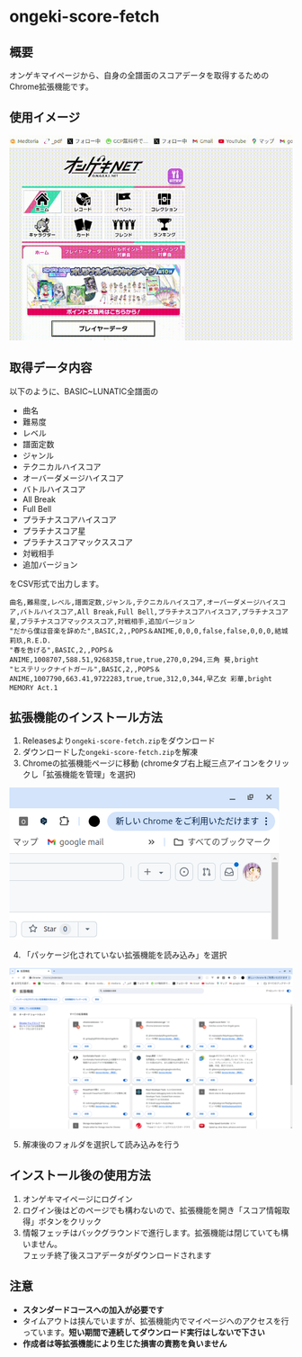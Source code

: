 # ongeki-score-fetch

## 概要

オンゲキマイページから、自身の全譜面のスコアデータを取得するためのChrome拡張機能です。

## 使用イメージ

![使用動画](./readme/use_image.gif)

## 取得データ内容

以下のように、BASIC~LUNATIC全譜面の

- 曲名
- 難易度
- レベル
- 譜面定数
- ジャンル
- テクニカルハイスコア
- オーバーダメージハイスコア
- バトルハイスコア
- All Break
- Full Bell
- プラチナスコアハイスコア
- プラチナスコア星
- プラチナスコアマックススコア
- 対戦相手
- 追加バージョン

をCSV形式で出力します。

```csv
曲名,難易度,レベル,譜面定数,ジャンル,テクニカルハイスコア,オーバーダメージハイスコア,バトルハイスコア,All Break,Full Bell,プラチナスコアハイスコア,プラチナスコア星,プラチナスコアマックススコア,対戦相手,追加バージョン
"だから僕は音楽を辞めた",BASIC,2,,POPS＆ANIME,0,0,0,false,false,0,0,0,結城 莉玖,R.E.D.
"春を告げる",BASIC,2,,POPS＆ANIME,1008707,588.51,9268358,true,true,270,0,294,三角 葵,bright
"ヒステリックナイトガール",BASIC,2,,POPS＆ANIME,1007790,663.41,9722283,true,true,312,0,344,早乙女 彩華,bright MEMORY Act.1
```

## 拡張機能のインストール方法

1. Releasesより`ongeki-score-fetch.zip`をダウンロード
2. ダウンロードした`ongeki-score-fetch.zip`を解凍
3. Chromeの拡張機能ページに移動
(chromeタブ右上縦三点アイコンをクリックし「拡張機能を管理」を選択)

![chrome設定タブ](readme/chrome-option.png)

4. 「パッケージ化されていない拡張機能を読み込み」を選択

![chrome拡張機能読み込み](readme/chrome-extension-admin.png)

5. 解凍後のフォルダを選択して読み込みを行う

## インストール後の使用方法

1. オンゲキマイページにログイン
2. ログイン後はどのページでも構わないので、拡張機能を開き「スコア情報取得」ボタンをクリック
3. 情報フェッチはバックグラウンドで進行します。拡張機能は閉じていても構いません。<br/>フェッチ終了後スコアデータがダウンロードされます

## 注意

- **スタンダードコースへの加入が必要です**
- タイムアウトは挟んでいますが、拡張機能内でマイページへのアクセスを行っています。**短い期間で連続してダウンロード実行はしないで下さい**
- **作成者は等拡張機能により生じた損害の責務を負いません**
